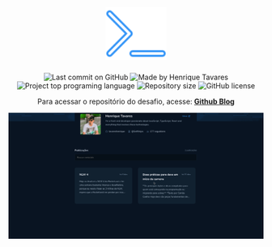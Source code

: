 <h1 align="center">
  <img alt="Github Blog" title="Github Blog" src="https://raw.githubusercontent.com/tavareshenrique/ignite-reactjs-challenge-03-github-blog/5b50190c2b5e53ad106f1dfa0822f280b160c6b5/public/logo.svg" width="120px" />
</h1>

<p align="center">
  <img alt="Last commit on GitHub" src="https://img.shields.io/github/last-commit/tavareshenrique/ignite-reactjs-challenge-03-github-blog?color=3294f8">
  <img alt="Made by Henrique Tavares" src="https://img.shields.io/badge/made%20by-Henrique Tavares-%20?color=3294f8">
  <img alt="Project top programing language" src="https://img.shields.io/github/languages/top/tavareshenrique/ignite-reactjs-challenge-03-github-blog?color=3294f8">
  <img alt="Repository size" src="https://img.shields.io/github/repo-size/tavareshenrique/ignite-reactjs-challenge-03-github-blog?color=3294f8">
  <img alt="GitHub license" src="https://img.shields.io/github/license/tavareshenrique/ignite-reactjs-challenge-03-github-blog?color=3294f8">
</p>

<p align="center">
  Para acessar o repositório do desafio, acesse: <a href="https://github.com/tavareshenrique/ignite-reactjs-challenge-03-github-blog" target="_blank"><b>Github Blog</b></a>
</p>

<p align="center">
  <a href="https://github.com/tavareshenrique/ignite-reactjs-challenge-03-github-blog">
     <img src="https://raw.githubusercontent.com/tavareshenrique/ignite-reactjs-challenge-03-github-blog/main/public/previews/Github-Blog-Desktop.gif" alt="Tela Home e de Artigo do Github Blog" width="700"/>
   </a>
</p>